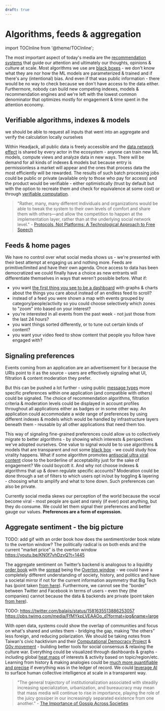 ```yaml
---
draft: true
---
```


# Algorithms, feeds & aggregation

import TOCInline from '@theme/TOCInline';

<TOCInline toc={toc} />

<!--

Multidimensional subscriptions & areas of interest can aid algorithms to serve more relevant content

-->


The most important aspect of today's media are the [recommendation systems](https://en.wikipedia.org/wiki/Recommender_system) that guide our attention and ultimately our thoughts, opinions & culture at scale. Most algorithms we use are [black boxes](problems_with_the_web.md#black-boxes--algorithmic-bias) - we don't know what they are nor how the ML models are parameterized & trained and if there's any (intentional) bias. And even if that was public information - there would be no way to check because we don't have access to the data either. Furthermore, nobody can build new competing indexes, models & recommendation engines and we're left with the lowest common denominator that optimizes mostly for engagement & time spent in the attention economy.



## Verifiable algorithms, indexes & models

we should be able to request all inputs that went into an aggregate and verify the calculation locally ourselves

Within Headjack, all public data is freely accessible and the [data network effect](https://mattturck.com/the-power-of-data-network-effects/) is shared by every actor in the ecosystem - anyone can train new ML models, compute views and analyze data in new ways. There will be demand for all kinds of indexes & models but because entry is permissionless a market will appear and the ones that process data the most efficiently will be rewarded. The results of such batch processing jobs could be public or private (available only to those who pay for access) and the product would be verifiable - either optimistically (trust by default but with the option to recreate them and check for equivalence at some cost) or through [verifiable computation](https://en.wikipedia.org/wiki/Verifiable_computing).

> "Rather, many, many different individuals and organizations would be able to tweak the system to their own levels of comfort and share them with others—and allow the competition to happen at the implementation layer, rather than at the underlying social network level." - [Protocols, Not Platforms: A Technological Approach to Free Speech](https://knightcolumbia.org/content/protocols-not-platforms-a-technological-approach-to-free-speech)

## Feeds & home pages

We have no control over what social media shows us - we're presented with their best attempt at engaging us and nothing more. Feeds are primitive/limited and have their own agenda. Once access to data has been democratized we could finally have a choice as new entrants will differentiate themselves in ways that weren't possible before. What if:
- you want [the first thing you see to be a dashboard](https://twitter.com/balajis/status/1442863553497554944) with graphs & charts about the things you care about instead of an endless feed to scroll?
- instead of a feed you were shown a map with events grouped by category/people/activity so you could choose selectively which zones to "zoom" into based on your interest?
- you're interested in all events from the past week - not just those from the last 24 hours?
- you want things sorted differently, or to tune out certain kinds of content?
- you want your video feed to show content that people you follow have engaged with?

## Signaling preferences

Events coming from an application are an advertisement for it because the URIs point to it as the source - users are effectively signaling what UI, filtration & content moderation they prefer.

<!-- TODO: 2 words: mimetic desire

Imagine publicly stating what you want to filter out of your life and then others observing which apps you choose. This is a way to signal personal preferences you'd like with everyone - we are mimetic creatures -->

But this can be pushed a lot further - using public [message types](messages.md) more specific preferences within one application (and compatible with others) could be signaled. The choice of recommendation algorithms, filtration criteria & moderation levels could be displayed in account profiles throughout all applications either as badges or in some other way. An application could accommodate a wide range of preferences by using different indexes & models which would be handled by infrastructure layers beneath them - reusable by all other applications that need them too.

This way of signaling fine-grained preferences could allow us to collectively migrate to better algorithms - by showing which interests & perspectives we've adopted ourselves. One value to signal would be to use algorithms & models that are transparent and not some [black box](problems_with_the_web.md#black-boxes--algorithmic-bias) - we could study how virality happens. What if some algorithm promotes [antisocial ultra viral content](https://twitter.com/balajis/status/1561032192947458048) close to the borderline of acceptability just for the sake of engagement? We could boycott it. And why not choose indexes & algorithms that up & down regulate specific accounts? Moderation could be done through a set of filters to which users opt in/out by toggling & layering - choosing what to amplify and what to tone down. Such preferences can also be private.

<!-- what if we could punish accounts that comment irrelevant things at famous people first just to get engagement? Have you seen the comments on any of Elon Musk's tweets? Engagement seeking irrelevant garbage -->

Currently social media skews our perception of the world because the vocal become viral - most people are quiet and rarely (if ever) post anything, but they do consume. We could let them signal their preferences and better gauge our values. **Preferences are a form of expression.**

## Aggregate sentiment - the big picture

TODO: add gif with an order book
how does the sentiment/order book relate to the overton window? The politically radical is on both ends and the current "market price" is the overton window
https://youtu.be/KN0f7vhDzvQ?t=1445

The aggregate sentiment on Twitter’s backend is analogous to a liquidity [order book](https://en.wikipedia.org/wiki/Order_book) with the [spread](https://en.wikipedia.org/wiki/Bid%E2%80%93ask_spread) being the [Overton window](https://en.wikipedia.org/wiki/Overton_window) - we could have a completely different understanding of society, history, and politics and have a societal mirror if not for the current information asymmetry that Big Tech has (point taken [from here](https://youtu.be/FV5SqIm5e90?t=883)). Furthermore, we cannot see the "border" between Twitter and Facebook in terms of users - even they (the companies) cannot because the data & backends are private (point taken [from here](https://youtu.be/FV5SqIm5e90?t=4631)).

TODO:
https://twitter.com/balajis/status/1581635513886253057
https://pbs.twimg.com/media/FfMYkpLVEAAOo_d?format=jpg&name=large

With open data, systems could show the overlap of communities and focus on what's shared and unites them - bridging the gap, making “the others” less foreign, and reducing polarization. We should be taking notes from Taiwan's civic hacktivism and their [Computational Democracy Project](https://compdemocracy.org/) & [G0v movement](https://en.wikipedia.org/wiki/G0v) - building better tools for social consensus & relaxing the culture war. Everything could be visualized through dashboards & graphs - including global [heat maps](https://en.wikipedia.org/wiki/Heat_map) of interests & activity based on topic/region/etc. Learning from history & making analogies could be [much more quantifiable and precise](https://twitter.com/balajis/status/1557247912874086400) if everything was in the ledger of record. We could [leverage AI](https://www.youtube.com/watch?v=WVEP0zAK-xQ&t=3952s) to surface human collective intelligence at scale in a transparent way.

> "The general trajectory of institutionalization associated with steadily increasing specialization, urbanization, and bureaucracy may mean that mass media will continue to rise in importance, playing the role of the juicy gossiper in our increasingly separated existence from one another." - [The Importance of Gossip Across Societies](https://publications.hse.ru/en/articles/135571129)

<!--

Bridging-Based Ranking - Author: Aviv Ovadya | May 17, 2022
How Platform Recommendation Systems Might Reduce Division and Strengthen Democracy
https://www.belfercenter.org/publication/bridging-based-ranking
twitter birdwatch uses it
https://www.wired.com/story/elon-musk-embraces-twitters-radical-crowdsourcing-experiment/


todo: read this
https://aviv.substack.com/p/platform-democracy-a-different-way-to-govern


SQL query for feed:
https://twitter.com/mbateman/status/1589011729618710528

https://ground.news/

https://www.improvethenews.org/

https://twitter.com/disclosetv/status/1557800191700393984

https://huggingface.co/blog/open_rail


privacy & algorithms:
- federated learning
- differential privacy
- secure multi-party computation
- homomorphic encryption - https://twitter.com/CompSciFact/status/1625264278059065347
TODO: WATCH THIS !!!
https://www.youtube.com/watch?v=10Qj0eYqbuo


Privacy-preserving Firefox telemetry with Prio
Prio - Private, Robust, and Scalable Computation of Aggregate Statistics
https://crypto.stanford.edu/prio/
https://rwc.iacr.org/2020/slides/Gibbs.pdf
https://hacks.mozilla.org/2018/10/testing-privacy-preserving-telemetry-with-prio/
https://blog.mozilla.org/security/2019/06/06/next-steps-in-privacy-preserving-telemetry-with-prio/
https://github.com/divviup/libprio-rs
Mozilla Security Research Summit 2019 - Privacy-preserving telemetry in Firefox
https://www.youtube.com/watch?v=w7AHAq-mU-M
Dr. Mariana Raykova (Google), INSAIT 2022 Conference: Exposure Notifications Private Analytics
https://www.youtube.com/watch?v=CqwhbD8gYqI


-->



